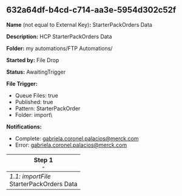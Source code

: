 ## 632a64df-b4cd-c714-aa3e-5954d302c52f

**Name** (not equal to External Key)**:** StarterPackOrders Data

**Description:** HCP StarterPackOrders Data

**Folder:** my automations/FTP Automations/

**Started by:** File Drop

**Status:** AwaitingTrigger

**File Trigger:**

* Queue Files: true
* Published: true
* Pattern: StarterPackOrder
* Folder:  import\

**Notifications:**

* Complete: gabriela.coronel.palacios@merck.com
* Error: gabriela.coronel.palacios@merck.com

| Step 1<br>_<small>-</small>_ |
| --- |
| _1.1: importFile_<br>StarterPackOrders Data |
